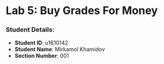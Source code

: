 # Lab 5: Buy Grades For Money

### Student Details:

- **Student ID**: u1610142
- **Student Name**: Mirkamol Khamidov
- **Section Number**: 001



